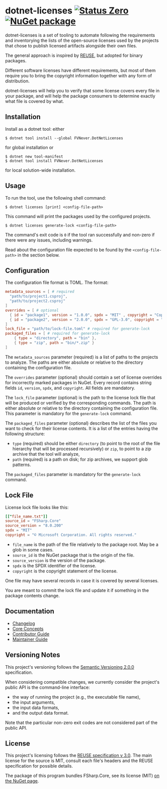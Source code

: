 <!--
SPDX-FileCopyrightText: 2024 Friedrich von Never <friedrich@fornever.me>

SPDX-License-Identifier: MIT
-->

dotnet-licenses [![Status Zero][status-zero]][andivionian-status-classifier] [![NuGet package][nuget.badge]][nuget.page]
===============
dotnet-licenses is a set of tooling to automate following the requirements and inventorying the lists of the open-source licenses used by the projects that chose to publish licensed artifacts alongside their own files.

The general approach is inspired by [REUSE][reuse], but adopted for binary packages.

Different software licenses have different requirements, but most of them require you to bring the copyright information together with any form of distribution.

dotnet-licenses will help you to verify that some license covers every file in your package, and will help the package consumers to determine exactly what file is covered by what.

Installation
------------
Install as a dotnet tool: either
```console
$ dotnet tool install --global FVNever.DotNetLicenses
```
for global installation or
```console
$ dotnet new tool-manifest
$ dotnet tool install FVNever.DotNetLicenses
```
for local solution-wide installation.

Usage
-----
To run the tool, use the following shell command:
```console
$ dotnet licenses [print] <config-file-path>
```
This command will print the packages used by the configured projects.

```console
$ dotnet licenses generate-lock <config-file-path>
```

The command's exit code is `0` if the tool ran successfully and non-zero if there were any issues, including warnings.

Read about the configuration file expected to be found by the `<config-file-path>` in the section below.

Configuration
-------------
The configuration file format is TOML. The format:
```toml
metadata_sources = [ # required
  "path/to/project1.csproj",
  "path/to/project2.csproj"
]
overrides = [ # optional
  { id = "package1", version = "1.0.0", spdx = "MIT" , copyright = "Copyright"},
  { id = "package2", version = "2.0.0", spdx = "GPL-3.0", copyright = "Copyright" }
]
lock_file = "path/to/lock-file.toml" # required for generate-lock
packaged_files = [ # required for generate-lock
    { type = "directory", path = "bin" },
    { type = "zip", path = "bin/*.zip" }
]
```
The `metadata_sources` parameter (required) is a list of paths to the projects to analyze. The paths are either absolute or relative to the directory containing the configuration file.

The `overrides` parameter (optional) should contain a set of license overrides for incorrectly marked packages in NuGet. Every record contains string fields `id`, `version`, `spdx`, and `copyright`. All fields are mandatory.

The `lock_file` parameter (optional) is the path to the license lock file that will be produced or verified by the corresponding commands. The path is either absolute or relative to the directory containing the configuration file. This parameter is mandatory for the `generate-lock` command.

The `packaged_files` parameter (optional) describes the list of the files you want to check for their license contents. It is a list of the entries having the following structure:
- `type` (required) should be either `directory` (to point to the root of the file hierarchy that will be processed recursively) or `zip`, to point to a zip archive that the tool will analyze,
- `path` (required) is a path on disk; for zip archives, we support glob patterns.

The `packaged_files` parameter is mandatory for the `generate-lock` command.

Lock File
---------
License lock file looks like this:
```toml
[["file_name.txt"]]
source_id = "FSharp.Core"
source_version = "8.0.200"
spdx = "MIT"
copyright = "© Microsoft Corporation. All rights reserved."
```

- `file_name` is the path of the file relatively to the package root. May be a glob in some cases.
- `source_id` is the NuGet package that is the origin of the file.
- `source_version` is the version of the package.
- `spdx` is the SPDX identifier of the license.
- `copyright` is the copyright statement of the license.

One file may have several records in case it is covered by several licenses.

You are meant to commit the lock file and update it if something in the package contents change.

Documentation
-------------
- [Changelog][docs.changelog]
- [Core Concepts][docs.concepts]
- [Contributor Guide][docs.contributing]
- [Maintainer Guide][docs.maintaining]

Versioning Notes
----------------
This project's versioning follows the [Semantic Versioning 2.0.0][semver] specification.

When considering compatible changes, we currently consider the project's public API is the command-line interface:
- the way of running the project (e.g., the executable file name),
- the input arguments,
- the input data formats,
- and the output data format.

Note that the particular non-zero exit codes are not considered part of the public API.

License
-------
This project's licensing follows the [REUSE specification v 3.0][reuse.spec]. The main license for the source is MIT, consult each file's headers and the REUSE specification for possible details.

<!-- TODO[#6]: We should use the tool itself to deliver this license, obviously. -->
The package of this program bundles FSharp.Core, see its license (MIT) [on the NuGet page][fsharp.core.nuget].

[andivionian-status-classifier]: https://andivionian.fornever.me/v1/#status-zero-
[docs.changelog]: CHANGELOG.md
[docs.concepts]: docs/concepts.md
[docs.contributing]: CONTRIBUTING.md
[docs.maintaining]: MAINTAINING.md
[fsharp.core.nuget]: https://www.nuget.org/packages/FSharp.Core/
[nuget.badge]: https://img.shields.io/nuget/v/FVNever.DotNetLicenses
[nuget.page]: https://www.nuget.org/packages/FVNever.DotNetLicenses
[reuse.spec]: https://reuse.software/spec/
[reuse]: https://reuse.software/
[semver]: https://semver.org/spec/v2.0.0.html
[status-zero]: https://img.shields.io/badge/status-zero-lightgrey.svg
